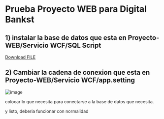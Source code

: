 # Prueba  Proyecto WEB para Digital Bankst

## 1) instalar la base de datos que esta en Proyecto-WEB/Servicio WCF/SQL Script
<a id="raw-url" href="https://github.com/juandiegows/Proyecto-WEB/blob/dbf5875b88c8488ecc2855cb72b3a6bc3aacceeb/Servicio%20WCF/SQL%20Script/DBDigitalBankst.sql">Download FILE</a>

## 2) Cambiar la cadena de conexion que esta en Proyecto-WEB/Servicio WCF/app.setting
![image](https://user-images.githubusercontent.com/65135568/225972978-2a04e112-4af2-47ed-8042-b00d64dee913.png)


colocar lo que necesita para conectarse a la base de datos que necesita.

y listo, deberia funcionar con normalidad

